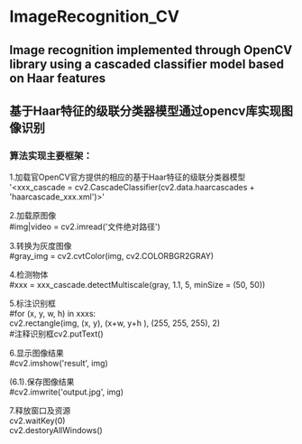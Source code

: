# ImageRecognition_CV
## Image recognition implemented through OpenCV library using a cascaded classifier model based on Haar features
## 基于Haar特征的级联分类器模型通过opencv库实现图像识别

### 算法实现主要框架：

1.加载官OpenCV官方提供的相应的基于Haar特征的级联分类器模型  
'<xxx_cascade = cv2.CascadeClassifier(cv2.data.haarcascades + 'haarcascade_xxx.xml')>'

2.加载原图像  
#img|video = cv2.imread('文件绝对路径')

3.转换为灰度图像  
#gray_img = cv2.cvtColor(img, cv2.COLORBGR2GRAY)

4.检测物体  
#xxx = xxx_cascade.detectMultiscale(gray, 1.1, 5, minSize = (50, 50))

5.标注识别框  
#for (x, y, w, h) in xxxs:  
    cv2.rectangle(img, (x, y), (x+w, y+h ), (255, 255, 255), 2)  
    #注释识别框cv2.putText()

6.显示图像结果  
#cv2.imshow('result', img)

(6.1).保存图像结果  
#cv2.imwrite('output.jpg', img)

7.释放窗口及资源  
cv2.waitKey(0)  
cv2.destoryAllWindows()
